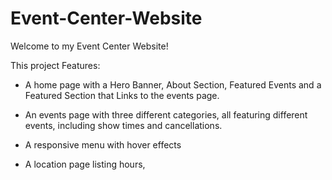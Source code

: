 # Event-Center-Website

Welcome to my Event Center Website!

This project Features:

- A home page with a Hero Banner, About Section, Featured Events and a Featured Section that Links to the events page.

- An events page with three different categories, all featuring different events, including show times and cancellations.

- A responsive menu with hover effects

- A location page listing hours,
